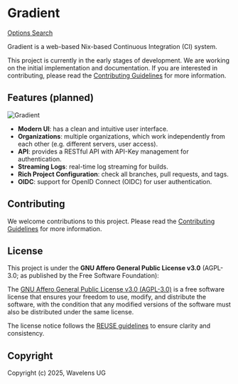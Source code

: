 # Gradient

[Options Search](https://wavelens.github.io/gradient-search)

Gradient is a web-based Nix-based Continuous Integration (CI) system.

This project is currently in the early stages of development. We are working on the initial implementation and documentation. If you are interested in contributing, please read the [Contributing Guidelines](CONTRIBUTING.md) for more information.

## Features (planned)

![Gradient](./docs/gradient.png)

- **Modern UI**: has a clean and intuitive user interface.
- **Organizations**: multiple organizations, which work independently from each other (e.g. different servers, user access).
- **API**: provides a RESTful API with API-Key management for authentication.
- **Streaming Logs**: real-time log streaming for builds.
- **Rich Project Configuration**: check all branches, pull requests, and tags.
- **OIDC**: support for OpenID Connect (OIDC) for user authentication.

## Contributing

We welcome contributions to this project. Please read the [Contributing Guidelines](CONTRIBUTING.md) for more information.

## License

This project is under the **GNU Affero General Public License v3.0** (AGPL-3.0; as published by the Free Software Foundation):

The [GNU Affero General Public License v3.0 (AGPL-3.0)](./LICENSE) is a free software license that ensures your freedom to use, modify, and distribute the software, with the condition that any modified versions of the software must also be distributed under the same license.

The license notice follows the [REUSE guidelines](https://reuse.software/) to ensure clarity and consistency.

## Copyright

Copyright (c) 2025, Wavelens UG
